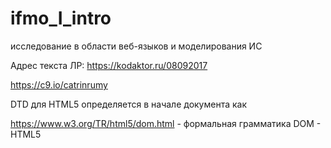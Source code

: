 # ifmo_I_intro
исследование в области веб-языков и моделирования ИС

Адрес текста ЛР:
https://kodaktor.ru/08092017

https://c9.io/catrinrumy

DTD для HTML5 определяется в начале документа как <p><!DOCTYPE html></p>

https://www.w3.org/TR/html5/dom.html - формальная грамматика DOM - HTML5
